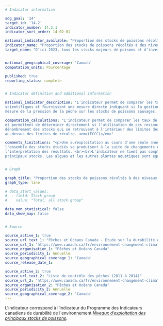 ```yaml
---
# Indicator information

sdg_goal: '14'
target_id: '14.2'
indicator_number: 14.2.1
indicator_sort_order: 14-02-01

national_indicator_available: "Proportion des stocks de poissons récoltés à des niveaux considérés durables"
indicator_name: "Proportion des stocks de poissons récoltés à des niveaux considérés durables"
target_name: "D’ici 2023, tous les stocks majeurs de poisons et d’invertébrés sont gérés et récoltés à des niveaux considérés durables, partant de 96 % en 2016"


national_geographical_coverage: 'Canada'
computation_units: Pourcentage

published: true
reporting_status: complete


# Indicator definition and additional information

national_indicator_description: "L'indicateur permet de comparer les taux de récolte avec les limites de récolte établies. Ces limites sont fondées sur des données 
scientifiques et fournissent une mesure directe indiquant si la gestion de l'utilisation de ces ressources respecte les limites des écosystèmes. Cela constitue une 
mesure de la pression de la pêche sur les stocks de poissons sauvages. <em>Environnement et Changement climatique Canada (ECCC)</em>"

computation_calculations: "L'indicateur permet de comparer les taux de récolte avec les limites de récolte. Ces limites sont fondées sur des données scientifiques 
et permettent de déterminer directement si l'utilisation de ces ressources est gérée à l'intérieur des limites de l'écosystème. L'indicateur est un simple 
dénombrement des stocks qui se retrouvent à l'intérieur des limites des niveaux d'exploitation de référence, à l'intérieur des autres limites de récolte ou 
au-dessus des limites de récolte. <em>(ECCC)</em>"

comments_limitations: "<p>Une surexploitation au cours d'une seule année ne signifie pas qu'un stock fait l'objet d'une pêche non durable. Cela entraîne plutôt une intervention de gestion. Par exemple, les stocks gérés par l'entremise de quotas sont assujettis à la conciliation des quotas, ce qui signifie que toute surexploitation d'un stock pendant une année est déduite de la limite de récolte établie pour l'année suivante. <br><br>L'Étude sur la durabilité des pêches contient les meilleurs renseignements disponibles. Comme les océans sont vastes et profonds et que les poissons se déplacent entre les habitats, leurs populations sont difficiles à surveiller. <br><br>L'étude résume les renseignements sur une grande variété d'espèces, de régimes de gestion, de types de pêche, de régions géographiques et de contextes socio-économiques. De petits changements dans 
l'ensemble des stocks étudiés se produisent à la suite de changements dans l'évaluation ou la gestion des stocks. Il convient d'en tenir compte dans 
l'interprétation des résultats. <br><br>L'indicateur ne tient pas compte des stocks faisant l'objet d'une pêche s'ils ne répondent pas aux critères des 
principaux stocks. Les algues et les autres plantes aquatiques sont également exclues. <em>(ECCC)</em></p>"


# Graph 

graph_title: "Proportion des stocks de poissons récoltés à des niveaux considérés durables"
graph_type: line

# data_start_values:
#  - field: Stock group
#    value: "Total, all stock group"

data_non_statistical: false
data_show_map: false


# Source

source_active_1: true
source_url_text_1: "Pêches et Océans Canada - Étude sur la durabilité des pêches (2015 à 2019)"
source_url_1: 'https://www.canada.ca/fr/environnement-changement-climatique/services/indicateurs-environnementaux/niveaux-exploitation-principaux-stocks-poissons.html'
source_organisation_1: "Pêches et Océans Canada"
source_periodicity_1: Annuelle
source_geographical_coverage_1: 'Canada'
source_release_date_1:

source_active_2: true
source_url_text_2: "Liste de contrôle des pêches (2011 à 2014)"
source_url_2: 'https://www.canada.ca/fr/environnement-changement-climatique/services/indicateurs-environnementaux/niveaux-exploitation-principaux-stocks-poissons.html'
source_organisation_2: "Pêches et Océans Canada"
source_periodicity_2: Annuelle
source_geographical_coverage_2: 'Canada'
---
```

L'indicateur correspond à l’indicateur du Programme des Indicateurs canadiens de durabilité de l'environnement <a href="https://www.canada.ca/fr/environnement-changement-climatique/services/indicateurs-environnementaux/niveaux-exploitation-principaux-stocks-poissons.html"> <em>Niveaux d’exploitation des principaux stocks de poissons</em></a>.
